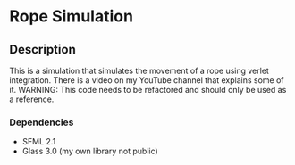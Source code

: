 # Rope Simulation

## Description

This is a simulation that simulates the movement of a rope using verlet integration. There is a video on my YouTube channel that explains some of it. WARNING: This code needs to be refactored and should only be used as a reference. 

### Dependencies

* SFML 2.1
* Glass 3.0 (my own library not public) 
